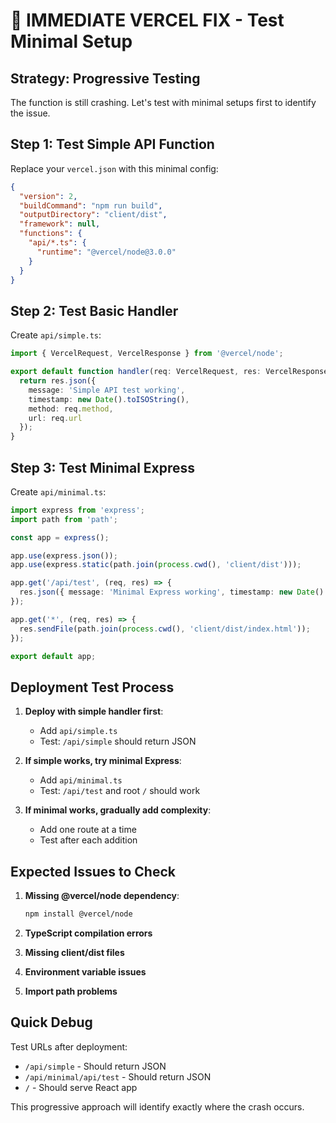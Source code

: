 # 🚨 IMMEDIATE VERCEL FIX - Test Minimal Setup

## Strategy: Progressive Testing

The function is still crashing. Let's test with minimal setups first to identify the issue.

## Step 1: Test Simple API Function

Replace your `vercel.json` with this minimal config:

```json
{
  "version": 2,
  "buildCommand": "npm run build",
  "outputDirectory": "client/dist",
  "framework": null,
  "functions": {
    "api/*.ts": {
      "runtime": "@vercel/node@3.0.0"
    }
  }
}
```

## Step 2: Test Basic Handler

Create `api/simple.ts`:

```typescript
import { VercelRequest, VercelResponse } from '@vercel/node';

export default function handler(req: VercelRequest, res: VercelResponse) {
  return res.json({ 
    message: 'Simple API test working',
    timestamp: new Date().toISOString(),
    method: req.method,
    url: req.url 
  });
}
```

## Step 3: Test Minimal Express

Create `api/minimal.ts`:

```typescript
import express from 'express';
import path from 'path';

const app = express();

app.use(express.json());
app.use(express.static(path.join(process.cwd(), 'client/dist')));

app.get('/api/test', (req, res) => {
  res.json({ message: 'Minimal Express working', timestamp: new Date().toISOString() });
});

app.get('*', (req, res) => {
  res.sendFile(path.join(process.cwd(), 'client/dist/index.html'));
});

export default app;
```

## Deployment Test Process

1. **Deploy with simple handler first**:
   - Add `api/simple.ts` 
   - Test: `/api/simple` should return JSON

2. **If simple works, try minimal Express**:
   - Add `api/minimal.ts`
   - Test: `/api/test` and root `/` should work

3. **If minimal works, gradually add complexity**:
   - Add one route at a time
   - Test after each addition

## Expected Issues to Check

1. **Missing @vercel/node dependency**:
   ```bash
   npm install @vercel/node
   ```

2. **TypeScript compilation errors**
3. **Missing client/dist files**
4. **Environment variable issues**
5. **Import path problems**

## Quick Debug

Test URLs after deployment:
- `/api/simple` - Should return JSON
- `/api/minimal/api/test` - Should return JSON  
- `/` - Should serve React app

This progressive approach will identify exactly where the crash occurs.